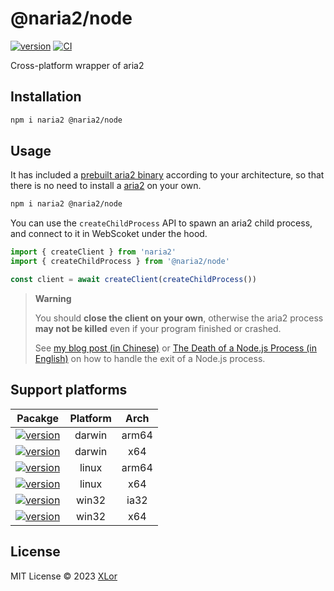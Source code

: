 # @naria2/node

[![version](https://img.shields.io/npm/v/@naria2/node?label=@naria2/node)](https://www.npmjs.com/package/@naria2/node)
[![CI](https://github.com/yjl9903/naria2/actions/workflows/ci.yml/badge.svg)](https://github.com/yjl9903/naria2/actions/workflows/ci.yml)

Cross-platform wrapper of aria2

## Installation

```bash
npm i naria2 @naria2/node
```

## Usage

It has included a [prebuilt aria2 binary](https://github.com/agalwood/Motrix/tree/master/extra) according to your architecture, so that there is no need to install a [aria2](https://github.com/aria2/aria2) on your own.

```bash
npm i naria2 @naria2/node
```

You can use the `createChildProcess` API to spawn an aria2 child process, and connect to it in WebScoket under the hood.

```ts
import { createClient } from 'naria2'
import { createChildProcess } from '@naria2/node'

const client = await createClient(createChildProcess())
```

> **Warning**
>
> You should **close the client on your own**, otherwise the aria2 process **may not be killed** even if your program finished or crashed.
>
> See [my blog post (in Chinese)](https://blog.onekuma.cn/death-of-a-node-process) or [The Death of a Node.js Process (in English)](https://thomashunter.name/posts/2021-03-08-the-death-of-a-nodejs-process) on how to handle the exit of a Node.js process.

## Support platforms

| Pacakge | Platform | Arch |
| :-----: | :------: | :--: |
| [![version](https://img.shields.io/npm/v/@naria2/darwin-arm64?label=@naria2/darwin-arm64)](https://www.npmjs.com/package/@naria2/darwin-arm64) | darwin | arm64 |
| [![version](https://img.shields.io/npm/v/@naria2/darwin-x64?label=@naria2/darwin-x64)](https://www.npmjs.com/package/@naria2/darwin-x64)       | darwin | x64   |
| [![version](https://img.shields.io/npm/v/@naria2/linux-arm64?label=@naria2/linux-arm64)](https://www.npmjs.com/package/@naria2/linux-arm64)    | linux  | arm64 |
| [![version](https://img.shields.io/npm/v/@naria2/linux-arm64?label=@naria2/linux-x64)](https://www.npmjs.com/package/@naria2/linux-x64)        | linux  | x64   |
| [![version](https://img.shields.io/npm/v/@naria2/win32-ia32?label=@naria2/win32-ia32)](https://www.npmjs.com/package/@naria2/win32-ia32)       | win32  | ia32  |
| [![version](https://img.shields.io/npm/v/@naria2/win32-x64?label=@naria2/win32-x64)](https://www.npmjs.com/package/@naria2/win32-x64)          | win32  | x64   |

## License

MIT License © 2023 [XLor](https://github.com/yjl9903)
